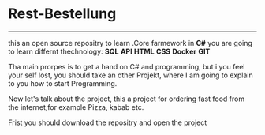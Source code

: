 # Rest-Bestellung
----
this an open source repositry to learn .Core farmework in **C#** you are going to learn differnt thechnology:
**SQL**
**API**
**HTML**
**CSS**
**Docker**
**GIT**

Tha main prorpes is to get a hand on C# and programming, but i you feel your self lost, you should take an other Projekt, where I am going to explain to you how to start Programming.


Now let's talk about the project, this a project for ordering fast food from the internet,for example Pizza, kabab etc.

Frist you should download the repositry and open the project 
